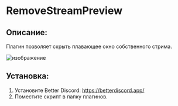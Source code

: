 # RemoveStreamPreview

## Описание:
Плагин позволяет скрыть плавающее окно собственного стрима.

![изображение](https://user-images.githubusercontent.com/95285377/189548834-d4461cb1-2e99-446f-be87-062476a0b0c3.png)


## Установка:
1. Установите Better Discord: https://betterdiscord.app/
2. Поместите скрипт в папку плагинов.
